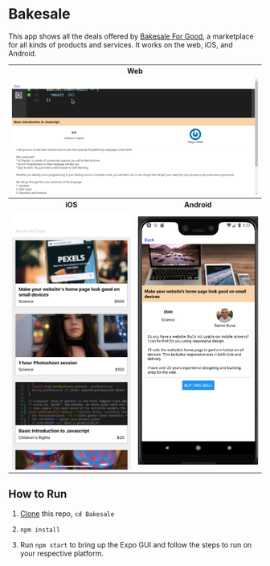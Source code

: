 # Bakesale

This app shows all the deals offered by [Bakesale For Good](https://bakesaleforgood.com/), a marketplace for all kinds of products and services. It works on the web, iOS, and Android.

<table>
  <tr>
    <th colspan="2">Web</th>
  </tr>
  <tr>
    <td colspan="2"><img src="assets/web.png" alt="web screenshot" width="526"></td>
  </tr>
  <tr>
    <th>iOS</th>
    <th>Android</th>
  </tr>
  <tr>
    <td><img src="assets/ios.png" alt="ios screenshot" width="250"></td>
    <td><img src="assets/android.png" alt="android screenshot" width="250"></td>
  </tr>
</table>

## How to Run

1. [Clone](https://github.com/Abhiek187/Bakesale.git) this repo, `cd Bakesale`

2. `npm install`

3. Run `npm start` to bring up the Expo GUI and follow the steps to run on your respective platform.

